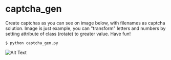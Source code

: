# captcha_gen

Create captchas as you can see on image below, with filenames as captcha solution. Image is just example, you can "transform" letters and numbers by setting attribute of class (rotate) to greater value. Have fun!
```
$ python captcha_gen.py
```
![Alt Text](https://i.imgur.com/J5RB8Le.png)
